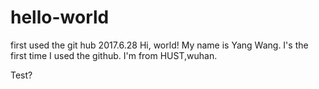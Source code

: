 # hello-world
first used the git hub 2017.6.28
Hi, world!
My name is Yang Wang. I's the first time I used the github. I'm from HUST,wuhan.


Test?
